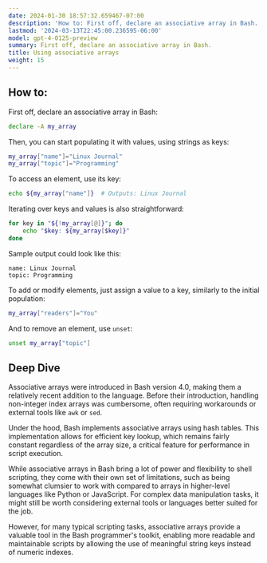 ```yaml
---
date: 2024-01-30 18:57:32.659467-07:00
description: 'How to: First off, declare an associative array in Bash.'
lastmod: '2024-03-13T22:45:00.236595-06:00'
model: gpt-4-0125-preview
summary: First off, declare an associative array in Bash.
title: Using associative arrays
weight: 15
---
```


## How to:
First off, declare an associative array in Bash:

```Bash
declare -A my_array
```

Then, you can start populating it with values, using strings as keys:

```Bash
my_array["name"]="Linux Journal"
my_array["topic"]="Programming"
```

To access an element, use its key:

```Bash
echo ${my_array["name"]}  # Outputs: Linux Journal
```

Iterating over keys and values is also straightforward:

```Bash
for key in "${!my_array[@]}"; do
    echo "$key: ${my_array[$key]}"
done
```

Sample output could look like this:

```
name: Linux Journal
topic: Programming
```

To add or modify elements, just assign a value to a key, similarly to the initial population:

```Bash
my_array["readers"]="You"
```

And to remove an element, use `unset`:

```Bash
unset my_array["topic"]
```

## Deep Dive
Associative arrays were introduced in Bash version 4.0, making them a relatively recent addition to the language. Before their introduction, handling non-integer index arrays was cumbersome, often requiring workarounds or external tools like `awk` or `sed`.

Under the hood, Bash implements associative arrays using hash tables. This implementation allows for efficient key lookup, which remains fairly constant regardless of the array size, a critical feature for performance in script execution.

While associative arrays in Bash bring a lot of power and flexibility to shell scripting, they come with their own set of limitations, such as being somewhat clumsier to work with compared to arrays in higher-level languages like Python or JavaScript. For complex data manipulation tasks, it might still be worth considering external tools or languages better suited for the job.

However, for many typical scripting tasks, associative arrays provide a valuable tool in the Bash programmer's toolkit, enabling more readable and maintainable scripts by allowing the use of meaningful string keys instead of numeric indexes.
